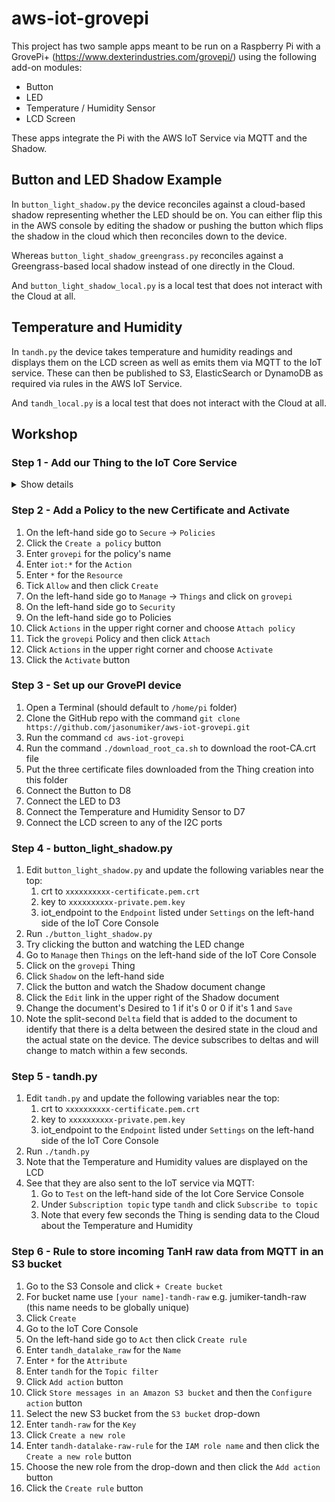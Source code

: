 # aws-iot-grovepi
This project has two sample apps meant to be run on a Raspberry Pi with a GrovePi+ (https://www.dexterindustries.com/grovepi/) using the following add-on modules:
* Button
* LED
* Temperature / Humidity Sensor
* LCD Screen

These apps integrate the Pi with the AWS IoT Service via MQTT and the Shadow.

## Button and LED Shadow Example
In `button_light_shadow.py` the device reconciles against a cloud-based shadow representing whether the LED should be on. You can either flip this in the AWS console by editing the shadow or pushing the button which flips the shadow in the cloud which then reconciles down to the device.

Whereas `button_light_shadow_greengrass.py` reconciles against a Greengrass-based local shadow instead of one directly in the Cloud.

And `button_light_shadow_local.py` is a local test that does not interact with the Cloud at all.

## Temperature and Humidity
In `tandh.py` the device takes temperature and humidity readings and displays them on the LCD screen as well as emits them via MQTT to the IoT service. These can then be published to S3, ElasticSearch or DynamoDB as required via rules in the AWS IoT Service.

And `tandh_local.py` is a local test that does not interact with the Cloud at all.

## Workshop

### Step 1 - Add our Thing to the IoT Core Service
<details>
  <summary>
    Show details
  </summary>
  1. Choose the `Sydney` Region in the upper right of the AWS Console
  1. Open the `IoT Core` Service
  1. On the left-hand side choose `Manage` -> `Things`
  1. Click the `Register a thing` button
  1. Click the `Create a single thing` button
  1. Enter `grovepi` for the thing's name then click `Next`
  1. Click the `Create certificate` button to the right of `One-click certificate creation`
  1. Click the `Download` links next to all three certificates generated for the new Thing
  1. Click `Done`
</details>

### Step 2 - Add a Policy to the new Certificate and Activate
1. On the left-hand side go to `Secure` -> `Policies`
1. Click the `Create a policy` button
1. Enter `grovepi` for the policy's name
1. Enter `iot:*` for the `Action`
1. Enter `*` for the `Resource`
1. Tick `Allow` and then click `Create`
1. On the left-hand side go to `Manage` -> `Things` and click on `grovepi`
1. On the left-hand side go to `Security`
1. On the left-hand side go to Policies
1. Click `Actions` in the upper right corner and choose `Attach policy`
1. Tick the `grovepi` Policy and then click `Attach`
1. Click `Actions` in the upper right corner and choose `Activate`
1. Click the `Activate` button

### Step 3 - Set up our GrovePI device
1. Open a Terminal (should default to `/home/pi` folder)
1. Clone the GitHub repo with the command `git clone https://github.com/jasonumiker/aws-iot-grovepi.git`
1. Run the command `cd aws-iot-grovepi`
1. Run the command `./download_root_ca.sh` to download the root-CA.crt file
1. Put the three certificate files downloaded from the Thing creation into this folder
1. Connect the Button to D8
1. Connect the LED to D3
1. Connect the Temperature and Humidity Sensor to D7
1. Connect the LCD screen to any of the I2C ports

### Step 4 - button_light_shadow.py
1. Edit `button_light_shadow.py` and update the following variables near the top:
    1. crt to `xxxxxxxxxx-certificate.pem.crt`
    1. key to `xxxxxxxxxx-private.pem.key`
    1. iot_endpoint to the `Endpoint` listed under `Settings` on the left-hand side of the IoT Core Console
1. Run `./button_light_shadow.py`
1. Try clicking the button and watching the LED change
1. Go to `Manage` then `Things` on the left-hand side of the IoT Core Console
1. Click on the `grovepi` Thing
1. Click `Shadow` on the left-hand side
1. Click the button and watch the Shadow document change
1. Click the `Edit` link in the upper right of the Shadow document
1. Change the document's Desired to 1 if it's 0 or 0 if it's 1 and `Save`
1. Note the split-second `Delta` field that is added to the document to identify that there is a delta between the desired state in the cloud and the actual state on the device. The device subscribes to deltas and will change to match within a few seconds.

### Step 5 - tandh.py
1. Edit `tandh.py` and update the following variables near the top:
    1. crt to `xxxxxxxxxx-certificate.pem.crt`
    1. key to `xxxxxxxxxx-private.pem.key`
    1. iot_endpoint to the `Endpoint` listed under `Settings` on the left-hand side of the IoT Core Console
1. Run `./tandh.py`
1. Note that the Temperature and Humidity values are displayed on the LCD
1. See that they are also sent to the IoT service via MQTT:
    1. Go to `Test` on the left-hand side of the Iot Core Service Console
    1. Under `Subscription topic` type `tandh` and click `Subscribe to topic`
    1. Note that every few seconds the Thing is sending data to the Cloud about the Temperature and Humidity
    
### Step 6 - Rule to store incoming TanH raw data from MQTT in an S3 bucket
1. Go to the S3 Console and click `+ Create bucket`
1. For bucket name use `[your name]-tandh-raw` e.g. jumiker-tandh-raw (this name needs to be globally unique)
1. Click `Create`
1. Go to the IoT Core Console
1. On the left-hand side go to `Act` then click `Create rule`
1. Enter `tandh_datalake_raw` for the `Name`
1. Enter `*` for the `Attribute`
1. Enter `tandh` for the `Topic filter`
1. Click `Add action` button
1. Click `Store messages in an Amazon S3 bucket` and then the `Configure action` button
1. Select the new S3 bucket from the `S3 bucket` drop-down
1. Enter `tandh-raw` for the `Key`
1. Click `Create a new role`
1. Enter `tandh-datalake-raw-rule` for the `IAM role name` and then click the `Create a new role` button
1. Choose the new role from the drop-down and then click the `Add action` button
1. Click the `Create rule` button
